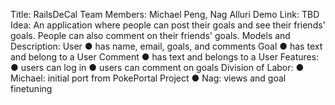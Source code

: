Title: RailsDeCal
Team Members: Michael Peng, Nag Alluri
Demo Link: TBD
Idea: An application where people can post their goals and see their friends' goals. People can also comment on their friends' goals.
Models and Description:
User
● has name, email, goals, and comments
Goal
● has text and belong to a User
Comment
● has text and belongs to a User
Features:
● users can log in
● users can comment on goals
Division of Labor:
● Michael: initial port from PokePortal Project
● Nag: views and goal finetuning

